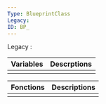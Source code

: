 ```yaml
---
Type: BlueprintClass
Legacy: 
ID: BP_
---
```


Legacy : 

| Variables | Descrptions |
| --------- | ----------- |
|           |             |

| Fonctions | Descriptions |
| --------- | ------------ |
|           |              |

